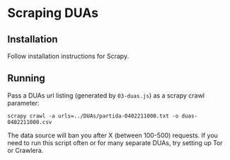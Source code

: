 # Scraping DUAs 

## Installation

Follow installation instructions for Scrapy.

## Running

Pass a DUAs url listing (generated by `03-duas.js`) as a scrapy crawl parameter:

    scrapy crawl -a urls=../DUAs/partida-0402211000.txt -o duas-0402211000.csv

The data source will ban you after X (between 100-500) requests.
If you need to run this script often or for many separate DUAs, try setting up Tor or Crawlera.

